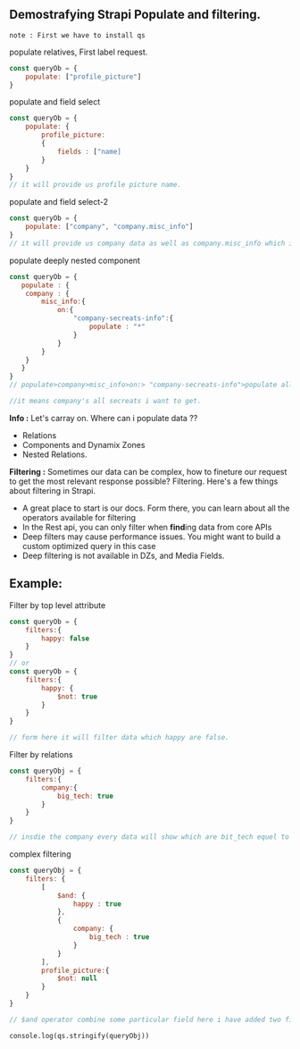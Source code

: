## Demostrafying Strapi Populate and filtering. 

`note : First we have to install qs`


populate relatives, First label request.
```js
const queryOb = {
    populate: ["profile_picture"]
}
```

populate and field select
```js
const queryOb = {
    populate: {
        profile_picture:
        {
            fields : ["name]
        }
    }
}
// it will provide us profile picture name.
```

populate and field select-2
```js
const queryOb = {
    populate: ["company", "company.misc_info"]
}
// it will provide us company data as well as company.misc_info which is under of the company.
```

populate deeply nested component
```js
const queryOb = {
   populate : {
    company : {
        misc_info:{
            on:{
                "company-secreats-info":{
                    populate : "*"
                }
            }
        }
    }
   }
}
// populate>company>misc_info>on:> "company-secreats-info">populate all 

//it means company's all secreats i want to get.
```

**Info :** Let's carray on. Where can i populate data ??

- Relations
- Components and Dynamix Zones
- Nested Relations.


**Filtering :** Sometimes our data can be complex, how to fineture our request to get the most relevant response possible? Filtering. Here's a few things about filtering in Strapi.

- A great place to start is our docs. Form there, you can learn about all the operators available for filtering
- In the Rest api, you can only filter when **find**ing data from core APIs
- Deep filters may cause performance issues. You might want to build a custom optimized query in this case
- Deep filtering is not available in DZs, and Media Fields.

## Example: 

Filter by top level attribute
```js
const queryOb = {
    filters:{
        happy: false
    }
}
// or
const queryOb = {
    filters:{
        happy: {
            $not: true
        }
    }
}

// form here it will filter data which happy are false.
```

Filter by relations
```js
const queryObj = {
    filters:{
        company:{
            big_tech: true
        }
    }
}

// insdie the company every data will show which are bit_tech equel to true
```

complex filtering
```js
const queryObj = {
    filters: {
        [
            $and: {
                happy : true
            },
            {
                company: {
                    big_tech : true
                }
            }
        ],
        profile_picture:{
            $not: null
        }
    }
}

// $and operator combine some particular field here i have added two field.

```

`console.log(qs.stringify(queryObj))`